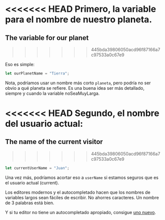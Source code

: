 <<<<<<< HEAD
Primero, la variable para el nombre de nuestro planeta.
=======
## The variable for our planet
>>>>>>> 445bda39806050acd96f87166a7c97533a0c67e9

Eso es simple:

```js
let ourPlanetName = "Tierra";
```

Nota, podríamos usar un nombre más corto `planeta`, pero podría no ser obvio a qué planeta se refiere. Es una buena idea ser más detallado, siempre y cuando la variable noSeaMuyLarga.

<<<<<<< HEAD
Segundo, el nombre del usuario actual:
=======
## The name of the current visitor
>>>>>>> 445bda39806050acd96f87166a7c97533a0c67e9

```js
let currentUserName = "Juan";
```

Una vez más, podríamos acortar eso a `userName` si estamos seguros que es el usuario actual (current).

Los editores modernos y el autocompletado hacen que los nombres de variables largos sean fáciles de escribir. No ahorres caracteres. Un nombre de 3 palabras está bien.

Y si tu editor no tiene un autocompletado apropiado, consigue [uno nuevo](/code-editors).
